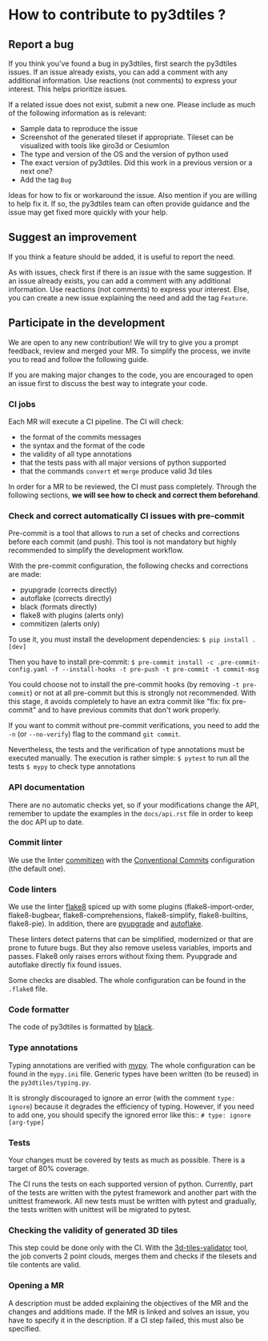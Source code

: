 # How to contribute to py3dtiles ?

## Report a bug
If you think you've found a bug in py3dtiles, first search the py3dtiles issues. If an issue already exists, you can add a comment with any additional information. Use reactions (not comments) to express your interest. This helps prioritize issues.

If a related issue does not exist, submit a new one. Please include as much of the following information as is relevant:
- Sample data to reproduce the issue
- Screenshot of the generated tileset if appropriate. Tileset can be visualized with tools like giro3d or CesiumIon
- The type and version of the OS and the version of python used
- The exact version of py3dtiles. Did this work in a previous version or a next one?
- Add the tag `Bug`

Ideas for how to fix or workaround the issue. Also mention if you are willing to help fix it. If so, the py3dtiles team can often provide guidance and the issue may get fixed more quickly with your help.

## Suggest an improvement
If you think a feature should be added, it is useful to report the need.

As with issues, check first if there is an issue with the same suggestion. If an issue already exists, you can add a comment with any additional information. Use reactions (not comments) to express your interest.
Else, you can create a new issue explaining the need and add the tag `Feature`.

## Participate in the development
We are open to any new contribution! We will try to give you a prompt feedback, review and merged your MR. To simplify the process, we invite you to read and follow the following guide.

If you are making major changes to the code, you are encouraged to open an issue first to discuss the best way to integrate your code.

### CI jobs
Each MR will execute a CI pipeline. The CI will check:
 - the format of the commits messages
 - the syntax and the format of the code
 - the validity of all type annotations
 - that the tests pass with all major versions of python supported
 - that the commands `convert` et `merge` produce valid 3d tiles

In order for a MR to be reviewed, the CI must pass completely. Through the following sections, **we will see how to check and correct them beforehand**.

### Check and correct automatically CI issues with pre-commit
Pre-commit is a tool that allows to run a set of checks and corrections before each commit (and push). This tool is not mandatory but highly recommended to simplify the development workflow.

With the pre-commit configuration, the following checks and corrections are made:
 - pyupgrade (corrects directly)
 - autoflake (corrects directly)
 - black (formats directly)
 - flake8 with plugins (alerts only)
 - commitizen (alerts only)

To use it, you must install the development dependencies:
`$ pip install .[dev]`

Then you have to install pre-commit:
`$ pre-commit install -c .pre-commit-config.yaml -f --install-hooks -t pre-push -t pre-commit -t commit-msg`

You could choose not to install the pre-commit hooks (by removing `-t pre-commit`) or not at all pre-commit but this is strongly not recommended.
With this stage, it avoids completely to have an extra commit like "fix: fix pre-commit" and to have previous commits that don't work properly.

If you want to commit without pre-commit verifications, you need to add the `-n` (or `--no-verify`) flag to the command `git commit`.

Nevertheless, the tests and the verification of type annotations must be executed manually. The execution is rather simple:
`$ pytest` to run all the tests
`$ mypy` to check type annotations

### API documentation
There are no automatic checks yet, so if your modifications change the API, remember to update the examples in the `docs/api.rst` file in order to keep the doc API up to date.

### Commit linter
We use the linter [commitizen](https://github.com/commitizen-tools/commitizen) with the [Conventional Commits](https://www.conventionalcommits.org/en/v1.0.0/) configuration (the default one).

### Code linters
We use the linter [flake8](https://flake8.pycqa.org/en/latest/) spiced up with some plugins (flake8-import-order, flake8-bugbear, flake8-comprehensions, flake8-simplify, flake8-builtins, flake8-pie). In addition, there are [pyupgrade](https://github.com/asottile/pyupgrade) and [autoflake](https://github.com/PyCQA/autoflake).

These linters detect paterns that can be simplified, modernized or that are prone to future bugs. But they also remove useless variables, imports and passes. Flake8 only raises errors without fixing them. Pyupgrade and autoflake directly fix found issues.

Some checks are disabled. The whole configuration can be found in the `.flake8` file.

### Code formatter
The code of py3dtiles is formatted by [black](https://github.com/ambv/black).

### Type annotations
Typing annotations are verified with [mypy](https://mypy.readthedocs.io/en/stable/). The whole configuration can be found in the `mypy.ini` file. Generic types have been written (to be reused) in the `py3dtiles/typing.py`.

It is strongly discouraged to ignore an error (with the comment `type: ignore`) because it degrades the efficiency of typing. However, if you need to add one, you should specify the ignored error like this:: `# type: ignore [arg-type]`

### Tests
Your changes must be covered by tests as much as possible. There is a target of 80% coverage.

The CI runs the tests on each supported version of python. Currently, part of the tests are written with the pytest framework and another part with the unittest framework. All new tests must be written with pytest and gradually, the tests written with unittest will be migrated to pytest.

### Checking the validity of generated 3D tiles
This step could be done only with the CI. With the [3d-tiles-validator](https://github.com/CesiumGS/3d-tiles-validator) tool, the job converts 2 point clouds, merges them and checks if the tilesets and tile contents are valid.

### Opening a MR
A description must be added explaining the objectives of the MR and the changes and additions made. If the MR is linked and solves an issue, you have to specify it in the description.
If a CI step failed, this must also be specified.
